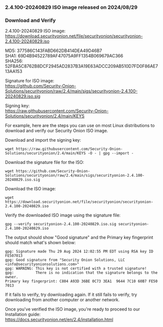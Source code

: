 ### 2.4.100-20240829 ISO image released on 2024/08/29


### Download and Verify

2.4.100-20240829 ISO image:  
https://download.securityonion.net/file/securityonion/securityonion-2.4.100-20240829.iso
 
MD5: 377586C143FABD662DB414DEA49D46B7  
SHA1: 69D4B94522789AF47075A9FF1354B069679AC366  
SHA256: 52FBA5C8762B8DCF2945AD2837B3A19E63ADCC209AB510D7FD0F86AE713AA153  

Signature for ISO image:  
https://github.com/Security-Onion-Solutions/securityonion/raw/2.4/main/sigs/securityonion-2.4.100-20240829.iso.sig

Signing key:  
https://raw.githubusercontent.com/Security-Onion-Solutions/securityonion/2.4/main/KEYS  

For example, here are the steps you can use on most Linux distributions to download and verify our Security Onion ISO image.

Download and import the signing key:  
```
wget https://raw.githubusercontent.com/Security-Onion-Solutions/securityonion/2.4/main/KEYS -O - | gpg --import -  
```

Download the signature file for the ISO:  
```
wget https://github.com/Security-Onion-Solutions/securityonion/raw/2.4/main/sigs/securityonion-2.4.100-20240829.iso.sig
```

Download the ISO image:  
```
wget https://download.securityonion.net/file/securityonion/securityonion-2.4.100-20240829.iso
```

Verify the downloaded ISO image using the signature file:  
```
gpg --verify securityonion-2.4.100-20240829.iso.sig securityonion-2.4.100-20240829.iso
```

The output should show "Good signature" and the Primary key fingerprint should match what's shown below:
```
gpg: Signature made Thu 29 Aug 2024 12:02:55 PM EDT using RSA key ID FE507013
gpg: Good signature from "Security Onion Solutions, LLC <info@securityonionsolutions.com>"
gpg: WARNING: This key is not certified with a trusted signature!
gpg:          There is no indication that the signature belongs to the owner.
Primary key fingerprint: C804 A93D 36BE 0C73 3EA1  9644 7C10 60B7 FE50 7013
```

If it fails to verify, try downloading again. If it still fails to verify, try downloading from another computer or another network.

Once you've verified the ISO image, you're ready to proceed to our Installation guide:  
https://docs.securityonion.net/en/2.4/installation.html
